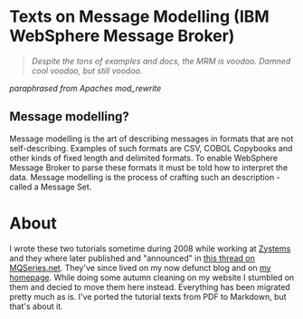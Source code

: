 # Texts on Message Modelling (IBM WebSphere Message Broker)

> _Despite the tons of examples and docs, the MRM is voodoo. Damned cool voodoo, but still voodoo._

_paraphrased from Apaches mod_rewrite_

## Message modelling?
Message modelling is the art of describing messages in formats that are not self-describing. Examples of such formats are CSV, COBOL Copybooks and other kinds of fixed length and delimited formats. To enable WebSphere Message Broker to parse these formats it must be told how to interpret the data. Message modelling is the process of crafting such an description - called a Message Set.

# About
I wrote these two tutorials sometime during 2008 while working at [Zystems](http://www.enfo.se/en/services-solutions/integration-solutions/) and they where later published and "announced" in [this thread on MQSeries.net](http://www.mqseries.net/phpBB2/viewtopic.php?p=256009). They've since lived on my now defunct blog and on [my homepage](http://marten.gustafson.pp.se). While doing some autumn cleaning on my website I stumbled on them and decied to move them here instead. Everything has been migrated pretty much as is. I've ported the tutorial texts from PDF to Markdown, but that's about it.